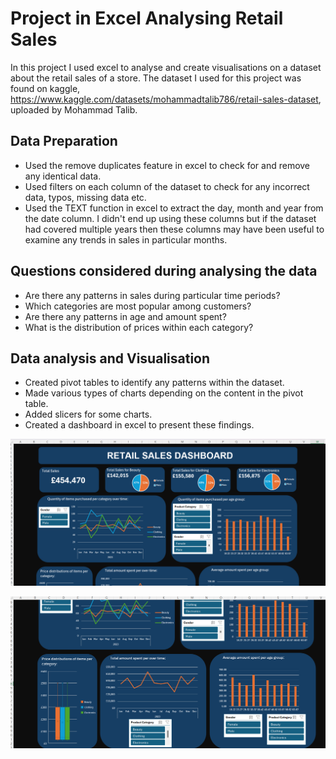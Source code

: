 # Project in Excel Analysing Retail Sales
In this project I used excel to analyse and create visualisations on a dataset about the retail sales of a store. The dataset I used for this project was found on kaggle, https://www.kaggle.com/datasets/mohammadtalib786/retail-sales-dataset, uploaded by Mohammad Talib.

## Data Preparation
- Used the remove duplicates feature in excel to check for and remove any identical data.
- Used filters on each column of the dataset to check for any incorrect data, typos, missing data etc.
- Used the TEXT function in excel to extract the day, month and year from the date column. I didn't end up using these columns but if the dataset had covered multiple years then these columns may have been useful to examine any trends in sales in particular months.

## Questions considered during analysing the data
- Are there any patterns in sales during particular time periods?
- Which categories are most popular among customers?
- Are there any patterns in age and amount spent?
- What is the distribution of prices within each category?

## Data analysis and Visualisation
- Created pivot tables to identify any patterns within the dataset.
- Made various types of charts depending on the content in the pivot table.
- Added slicers for some charts.
- Created a dashboard in excel to present these findings.

![Dashboard screenshot](https://github.com/ElairaP/Retail-sales-excel-project/blob/main/Dashboard%20screenshot%201.png)

![Dashboard screenshot 2](https://github.com/ElairaP/Retail-sales-excel-project/blob/main/Dashboard%20screenshot%202.png)

